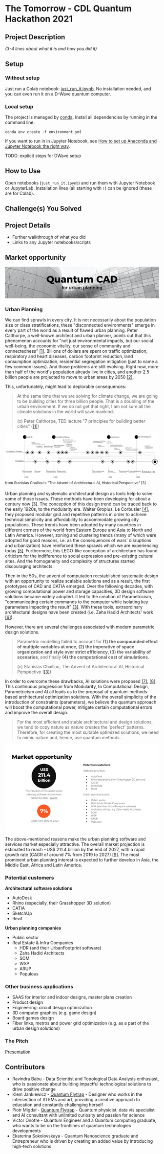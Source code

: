 # The Tomorrow - CDL Quantum Hackathon 2021

## Project Description

*(3-4 lines about what it is and how you did it)*


## Setup

### Without setup

Just run a Colab notebook: [just_run_it.ipynb](https://colab.research.google.com/github/stared/cdl-the-tomorrow/blob/main/just_run_it.ipynb). No installation needed, and you can even run it on a D-Wave quantum computer.

### Local setup

The project is managed by [conda](https://conda.io/projects/conda/en/latest/user-guide/tasks/manage-environments.html). Install all dependencies by running in the command line:

```{bash}
conda env create -f environment.yml
```

If you want to run in in Jupyter Notebook, see [How to set up Anaconda and Jupyter Notebook the right way](https://towardsdatascience.com/how-to-set-up-anaconda-and-jupyter-notebook-the-right-way-de3b7623ea4a).

TODO: explicit steps for DWave setup

## How to Use

Open notebooks (`just_run_it.ipynb`) and run them with Jupyter Notebook or JupyterLab. 
Installation lines (all starting with `!`) can be ignored (these are for Colab). 

## Challenge(s) You Solved

## Project Details

- Further walkthrough of what you did
- Links to any Jupyter notebooks/scripts

## Market opportunity
![Quantum CAD](https://github.com/stared/cdl-the-tomorrow/blob/main/images/Title.png)
### Urban Planning

We can find sprawls in every city. It is not necessarily about the population size or class stratifications, these "disconnected environments" emerge in every part of the world as a result of flawed urban planning.
Peter Calthorpe, a well-known architect and urban planner, points out that this phenomenon accounts for "not just environmental impacts, but our social well-being, the economic vitality, our sense of community and connectedness" [[1]](https://www.ted.com/talks/peter_calthorpe_7_principles_for_building_better_cities).  Billions of dollars are spent on traffic optimization, respiratory and heart diseases, carbon footprint reduction, land consumption optimization, residential segregation mitigation (just to name a few common issues). And those problems are still evolving. Right now, more than half of the world's population already live in cities, and another 2.5 billion people are projected to move to urban areas by 2050 [[2]](https://www.un.org/development/desa/en/news/population/2018-revision-of-world-urbanization-prospects.html). 

This, unfortunately, might lead to deplorable consequences:
> At the same time that we are solving for climate change, we are going to be building cities for three billion people. That is a doubling of the urban environment. If we do not get that right, I am not sure all the climate solutions in the world will save mankind.  
> 
> (c) Peter Calthorpe, TED lecture "7 principles for building better cities"  ([[1]](https://www.ted.com/talks/peter_calthorpe_7_principles_for_building_better_cities))

![Historical background](https://github.com/stared/cdl-the-tomorrow/blob/main/images/1_F5VRsKkQRzaBIxasDS-DNg.png)
<sup> from Stanislas Chaillou's "The Advent of Architectural AI, Historical Perspective" [3] </sup>

Urban planning and systematic architectural design as tools help to solve some of those issues. These methods have been developing for about a century now [[3]](https://towardsdatascience.com/the-advent-of-architectural-ai-706046960140). The conception of this design trend can be traced back to the early 1920s, to the modularity era. Walter Gropius, Le Corbusier [[4]](https://www.youtube.com/watch?v=5TEa7pZln_Q&ab_channel=MArch2UrbanUnit), they proposed modular grid and repetitive patterns in order to achieve technical simplicity and affordability to accommodate growing city populations. These trends have been adopted by many countries in different corners of the world from Eastern Europe and Asia to North and Latin America. However, zoning and clustering trends (many of which were adopted for good reasons, i.e. as the consequences of wars' disruptions and urbanization) have reinforced these sprawls which we are experiencing today [[5]](https://www.nationalgeographic.com/magazine/article/to-build-cities-of-the-future-stop-driving-cars). Furthermore, this LEGO-like conception of architecture has found criticism for the indifference to social expression and pre-existing cultural sites. And the homogeneity and complexity of structures started discouraging architects.

Then in the 50s, the advent of computation reestablished systematic design with an opportunity to realize scalable solutions and as a result, the first prototypes of CAD and CATIA emerged. Over the following decades, with growing computational power and storage capacities, 3D design software solutions became widely adopted. It led to the creation of Parametricism, "communicating certain commands to the computer while isolating key parameters impacting the result" [[3]](https://towardsdatascience.com/the-advent-of-architectural-ai-706046960140). With these tools, extraordinary architectural designs have been created (i.e. Zaha Hadid Architects' work [[6]](https://www.zaha-hadid.com/archive)).

However, there are several challenges associated with modern parametric design solutions.
> Parametric modelling failed to account for **(1) the compounded effect of multiple variables at once, (2) the imperative of space organization and style over strict efficiency, (3) the variability of scenarios**, and finally **(4) the computational cost of simulations.**
> 
> (c) Stanislas Chaillou, The Advent of Architectural AI, Historical Perspective ([[3]](https://towardsdatascience.com/the-advent-of-architectural-ai-706046960140))

In order to overcome these drawbacks, AI solutions were proposed [[7]](https://towardsdatascience.com/ai-architecture-f9d78c6958e0),  [[8]](https://arxiv.org/abs/2107.07397).  
This continuous progression from Modularity, to Computational Design, Parametricism and AI all leads us to the proposal of quantum-methods-based architectural optimization solutions. With the overall simplicity of the introduction of constraints (parameters), we believe the quantum approach will boost the computational power, mitigate certain computational errors and improve the overall design.

> For the most efficient and stable architectural and design solutions, we tend to copy nature as nature creates the ‘perfect’ patterns. Therefore, for creating the most suitable optimized solutions, we need to mimic nature and, hence, use quantum methods.

![Market](https://github.com/stared/cdl-the-tomorrow/blob/main/images/Market.jpg)

The above-mentioned reasons make the urban planning software and services market especially attractive. The overall market projection is estimated to reach ~US$ 211.4 billion by the end of 2027, with a rapid growth rate (CAGR of around 7% from 2019 to 2027) [[9]](https://www.prnewswire.com/news-releases/urban-planning-software--services-market-to-reach-us-211-4-bn-by-2027--initiatives-in-smart-city-developments-push-applications--a-new-report-by-transparency-market-research-301005843.html). The most prominent urban planning interest is expected to further develop in Asia, the Middle East, Africa and Latin America.

### Potential customers 

**Architectural software solutions**

- AutoDesk
- Rhino (especially, their Grasshopper 3D solution)
- CATIA 
- SketchUp 
- Revit

**Urban planning companies**

- Public sector
- Real Estate & Infra Companies
  * HDR (and their UrbanFootprint software)
  * Zaha Hadid Architects
  * SOM
  * WSP
  * ARUP
  * Populous



### Other business applications

- SAAS for interior and indoor designs, master plans creation
- Product design
- Engineering: circuit design optimization
- 3D computer graphics (e.g. game design)
- Board games design
- Fiber links, metros and power grid optimization (e.g. as a part of the urban design solutions)


### The Pitch
[Presentation](https://docs.google.com/presentation/d/1jn9vqqq9gJDm7B92S6UY44lDJGC3LkkrHy88zMydQeo/edit?usp=sharing)


## Contributors

- Ravindra Babu - Data Scientist and Topological Data Analysis enthusiast, who is passionate about building impactful technological solutions to drive positive change
- Klem Jankiewicz - [Quantum Flytrap](https://quantumflytrap.com/)  - Designer who works in the intersection of STEMs and art, providing a creative approach to education and constantly challenging herself
- Piotr Migdał - [Quantum Flytrap](https://quantumflytrap.com/) - Quantum physicist, data vis specialist and AI consultant with unlimited curiosity and passion for science
- Victor Onofre - Quantum Engineer and a Quantum computing graduate, who wants to be on the frontlines of quantum technologies developments 
- Ekaterina Sokolovskaya - Quantum Nanoscience graduate and Entrepreneur who is driven by creating an added value by introducing high-tech solutions




